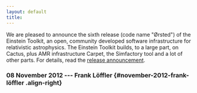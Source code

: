 ```yaml
---
layout: default
title: 
---
```

We are pleased to announce the sixth release (code name \"Ørsted\") of
the Einstein Toolkit, an open, community developed software
infrastructure for relativistic astrophysics. The Einstein Toolkit
builds, to a large part, on Cactus, plus AMR infrastructure Carpet, the
Simfactory tool and a lot of other parts. For details, read the [release
announcement](http://einsteintoolkit.org/about/releases/ET_2012_11_announcement.php).

### 08 November 2012 --- Frank Löffler {#november-2012-frank-löffler .align-right}

